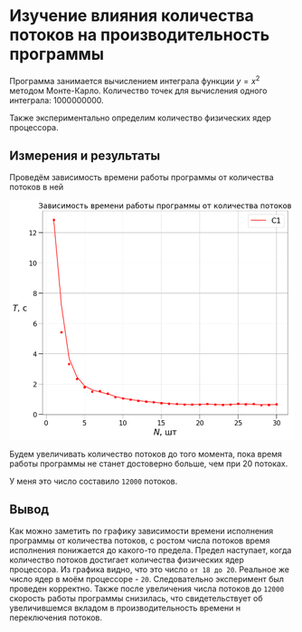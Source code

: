 # Изучение влияния количества потоков на производительность программы

Программа занимается вычислением интеграла функции $y = x^2$ методом Монте-Карло.
Количество точек для вычисления одного интеграла: 1000000000.

Также экспериментально определим количество физических ядер процессора.

## Измерения и результаты

Проведём зависимость времени работы программы от количества потоков в ней

![threads performance](./perf.png)

Будем увеличивать количество потоков до того момента, пока время работы программы не станет достоверно больше, чем при 20 потоках.

У меня это число составило `12000` потоков.

## Вывод

Как можно заметить по графику зависимости времени исполнения программы от количества потоков, с ростом числа потоков время исполнения понижается до какого-то предела. Предел наступает, когда количество потоков достигает количества физических ядер процессора. Из графика видно, что это число `от 18 до 20`. Реальное же число ядер в моём процессоре - `20`. Следовательно эксперимент был проведен корректно.
Также после увеличения числа потоков до `12000` скорость работы программы снизилась, что свидетельствует об увеличившемся вкладом в производительность времени н переключения потоков.